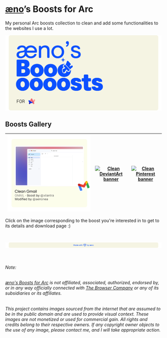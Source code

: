 # [æno](https://github.com/aenonea)’s Boosts for Arc

My personal Arc boosts collection to clean and add some functionalities to the websites I use a lot.

[![æno’s Boosts for Arc banner](assets/imgs/banner.svg)](https://github.com/aenonea/Arc-Boosts)

## Boosts Gallery

| [![Clean Gmail banner](assets/imgs/boosts/clean_gmail.svg)](https://github.com/aenonea/Arc-Boosts/tree/main/clean_gmail) | [![Clean DeviantArt banner](assets/imgs/boosts/clean_deviantart.svg)](https://github.com/aenonea/Arc-Boosts/tree/main/clean_deviantart) | [![Clean Pinterest banner](assets/imgs/boosts/clean_pinterest.svg)](https://github.com/aenonea/Arc-Boosts/tree/main/clean_pinterest) |
| :----------------------------------------------------------------------------------------------------------------------: | :-------------------------------------------------------------------------------------------------------------------------------------: | :----------------------------------------------------------------------------------------------------------------------------------: |

Click on the image corresponding to the boost you're interested in to get to its details and download page :\)

<br>

[![Footer Banner](assets/imgs/footer_banner.svg)](https://github.com/aenonea)

<br>

###### Note:

###### _[æno's Boosts for Arc](https://github.com/aenonea/Arc-Boost) is not affiliated, associated, authorized, endorsed by, or in any way officially connected with [The Browser Company](https://thebrowser.company/) or any of its subsidiaries or its affiliates._

###### _This project contains images sourced from the internet that are assumed to be in the public domain and are used to provide visual context. These images are not monetized or used for commercial gain. All rights and credits belong to their respective owners. If any copyright owner objects to the use of any image, please contact me, and I will take appropriate action._
